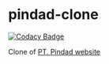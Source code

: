 # pindad-clone

[![Codacy Badge](https://api.codacy.com/project/badge/Grade/9f7823dfc6964644bc4302465f0dad1c)](https://app.codacy.com/manual/anamnafiul99/pindad-clone?utm_source=github.com&utm_medium=referral&utm_content=NaMLiM/pindad-clone&utm_campaign=Badge_Grade_Settings)

Clone of [PT. Pindad website](https://pindad.com/)
